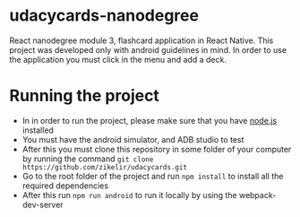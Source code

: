 # udacycards-nanodegree
React nanodegree module 3, flashcard application in React Native.
This project was developed only with android guidelines in mind.
In order to use the application you must click in the menu and add a deck.


# Running the project
- In in order to run the project, please make sure that you have [node.js](https://nodejs.org/en/download/) installed
- You must have the android simulator, and ADB studio to test
- After this you must clone this repository in some folder of your computer by running the command `git clone https://github.com/zikelir/udacycards.git`
- Go to the root folder of the project and run `npm install` to install all the required dependencies
- After this run `npm run android` to run it locally by using the webpack-dev-server